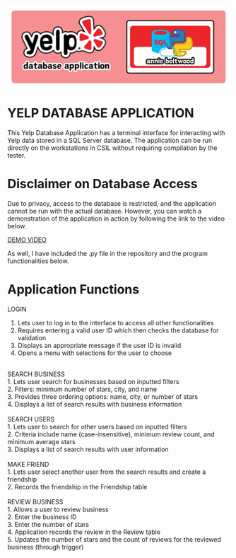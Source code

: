 ![Banner](https://github.com/annieboltwood/Yelp-Database/blob/main/banner.png?raw=true)
# YELP DATABASE APPLICATION
This Yelp Database Application has a terminal interface for interacting with Yelp data stored in a SQL Server database. The application can be run directly on the workstations in CSIL without requiring compilation by the tester.

# Disclaimer on Database Access
Due to privacy, access to the database is restricted, and the application cannot be run with the actual database. However, you can watch a demonstration of the application in action by following the link to the video below.

[DEMO VIDEO](https://youtu.be/znOJ5ufpwRg) <br>

As well, I have included the .py file in the repository and the program functionalities below.

# Application Functions
LOGIN<br>
1. Lets user to log in to the interface to access all other functionalities<br>
2. Requires entering a valid user ID which then checks the database for validation<br>
3. Displays an appropriate message if the user ID is invalid<br>
4. Opens a menu with selections for the user to choose<br>
<br>
SEARCH BUSINESS<br>
1. Lets user search for businesses based on inputted filters<br>
2. Filters: minimum number of stars, city, and name<br>
3. Provides three ordering options: name, city, or number of stars<br>
4. Displays a list of search results with business information<br>
<br>
SEARCH USERS<br>
1. Lets user to search for other users based on inputted filters<br>
2. Criteria include name (case-insensitive), minimum review count, and minimum average stars<br>
3. Displays a list of search results with user information<br>
<br>
MAKE FRIEND<br>
1. Lets user select another user from the search results and create a friendship<br>
2. Records the friendship in the Friendship table<br>
<br>
REVIEW BUSINESS<br>
1. Allows a user to review business<br>
2. Enter the business ID<br>
3. Enter the number of stars<br>
4. Application records the review in the Review table<br>
5. Updates the number of stars and the count of reviews for the reviewed business (through trigger)<br>
<br>
